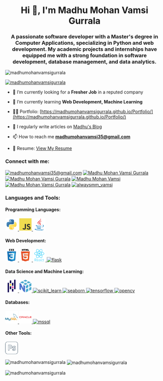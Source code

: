<h1 align="center">Hi 👋, I'm Madhu Mohan Vamsi Gurrala</h1>
<h3 align="center">A passionate software developer with a Master's degree in Computer Applications, specializing in Python and web development. My academic projects and internships have equipped me with a strong foundation in software development, database management, and data analytics.</h3>

<p align="left"> <img src="https://komarev.com/ghpvc/?username=madhumohanvamsigurrala&label=Profile%20views&color=0e75b6&style=flat" alt="madhumohanvamsigurrala" /> </p>

<p align="left"> <a href="https://github.com/ryo-ma/github-profile-trophy"><img src="https://github-profile-trophy.vercel.app/?username=madhumohanvamsigurrala" alt="madhumohanvamsigurrala" /></a> </p>

- 🔭 I’m currently looking for a **Fresher Job** in a reputed company

- 🌱 I’m currently learning **Web Development, Machine Learning**

- 👨‍💻 Portfolio: [https://madhumohanvamsigurrala.github.io/Portfolio/](https://madhumohanvamsigurrala.github.io/Portfolio/)

- 📝 I regularly write articles on [Madhu's Blog](https://www.blogger.com/profile/02556685377758593077)

- 📫 How to reach me **madhumohanvamsi35@gmail.com**

- 📄 Resume: [View My Resume](https://drive.google.com/file/d/19sCTEKOGpC-HZp8mP048smmKYwou9Yow/view?usp=sharing)

<h3 align="left">Connect with me:</h3>
<p align="left">
<a href="mailto:madhumohanvamsi35@gmail.com" target="blank"><img align="center" src="https://upload.wikimedia.org/wikipedia/commons/4/4e/Gmail_Icon.png" alt="madhumohanvamsi35@gmail.com" height="30" width="40" /></a>
<a href="https://linkedin.com/in/madhu-mohan-vamsi-gurrala-83ab71202/" target="blank"><img align="center" src="https://raw.githubusercontent.com/rahuldkjain/github-profile-readme-generator/master/src/images/icons/Social/linked-in-alt.svg" alt="Madhu Mohan Vamsi Gurrala" height="30" width="40" /></a>
<a href="https://github.com/madhumohanvamsigurrala" target="blank"><img align="center" src="https://raw.githubusercontent.com/rahuldkjain/github-profile-readme-generator/master/src/images/icons/Social/github.svg" alt="Madhu Mohan Vamsi Gurrala" height="30" width="40" /></a>
<a href="https://instagram.com/madhu_mohan_vamsi/" target="blank"><img align="center" src="https://raw.githubusercontent.com/rahuldkjain/github-profile-readme-generator/master/src/images/icons/Social/instagram.svg" alt="Madhu Mohan Vamsi" height="30" width="40" /></a>
<a href="https://fb.com/profile.php?id=100022278643220" target="blank"><img align="center" src="https://raw.githubusercontent.com/rahuldkjain/github-profile-readme-generator/master/src/images/icons/Social/facebook.svg" alt="Madhu Mohan Vamsi Gurrala" height="30" width="40" /></a>
<a href="https://twitter.com/alwaysmm_vamsi" target="blank"><img align="center" src="https://raw.githubusercontent.com/rahuldkjain/github-profile-readme-generator/master/src/images/icons/Social/twitter.svg" alt="alwaysmm_vamsi" height="30" width="40" /></a>
</p>

<h3 align="left">Languages and Tools:</h3>

<h4 align="left">Programming Languages:</h4>
<p align="left">
  <a href="https://www.python.org" target="_blank" rel="noreferrer"> <img src="https://raw.githubusercontent.com/devicons/devicon/master/icons/python/python-original.svg" alt="python" width="40" height="40"/> </a> 
  <a href="https://developer.mozilla.org/en-US/docs/Web/JavaScript" target="_blank" rel="noreferrer"> <img src="https://raw.githubusercontent.com/devicons/devicon/master/icons/javascript/javascript-original.svg" alt="javascript" width="40" height="40"/> </a> 
  <a href="https://www.java.com" target="_blank" rel="noreferrer"> <img src="https://raw.githubusercontent.com/devicons/devicon/master/icons/java/java-original.svg" alt="java" width="40" height="40"/> </a>
</p>

<h4 align="left">Web Development:</h4>
<p align="left">
  <a href="https://www.w3schools.com/css/" target="_blank" rel="noreferrer"> <img src="https://raw.githubusercontent.com/devicons/devicon/master/icons/css3/css3-original-wordmark.svg" alt="css3" width="40" height="40"/> </a> 
  <a href="https://www.w3.org/html/" target="_blank" rel="noreferrer"> <img src="https://raw.githubusercontent.com/devicons/devicon/master/icons/html5/html5-original-wordmark.svg" alt="html5" width="40" height="40"/> </a> 
  <a href="https://reactjs.org/" target="_blank" rel="noreferrer"> <img src="https://raw.githubusercontent.com/devicons/devicon/master/icons/react/react-original-wordmark.svg" alt="react" width="40" height="40"/> </a>
  <a href="https://flask.palletsprojects.com/" target="_blank" rel="noreferrer"> <img src="https://www.vectorlogo.zone/logos/pocoo_flask/pocoo_flask-icon.svg" alt="flask" width="40" height="40"/> </a> 
</p>

<h4 align="left">Data Science and Machine Learning:</h4>
<p align="left">
  <a href="https://pandas.pydata.org/" target="_blank" rel="noreferrer"> <img src="https://raw.githubusercontent.com/devicons/devicon/master/icons/pandas/pandas-original.svg" alt="pandas" width="40" height="40"/> </a> 
  <a href="https://numpy.org/" target="_blank" rel="noreferrer"> <img src="https://raw.githubusercontent.com/devicons/devicon/master/icons/numpy/numpy-original.svg" alt="numpy" width="40" height="40"/> </a> 
  <a href="https://scikit-learn.org/" target="_blank" rel="noreferrer"> <img src="https://upload.wikimedia.org/wikipedia/commons/0/05/Scikit_learn_logo_small.svg" alt="scikit_learn" width="40" height="40"/> </a> 
  <a href="https://seaborn.pydata.org/" target="_blank" rel="noreferrer"> <img src="https://seaborn.pydata.org/_images/logo-mark-lightbg.svg" alt="seaborn" width="40" height="40"/> </a> 
  <a href="https://www.tensorflow.org" target="_blank" rel="noreferrer"> <img src="https://www.vectorlogo.zone/logos/tensorflow/tensorflow-icon.svg" alt="tensorflow" width="40" height="40"/> </a> 
  <a href="https://opencv.org/" target="_blank" rel="noreferrer"> <img src="https://www.vectorlogo.zone/logos/opencv/opencv-icon.svg" alt="opencv" width="40" height="40"/> </a>
</p>

<h4 align="left">Databases:</h4>
<p align="left">
  <a href="https://www.mysql.com/" target="_blank" rel="noreferrer"> <img src="https://raw.githubusercontent.com/devicons/devicon/master/icons/mysql/mysql-original-wordmark.svg" alt="mysql" width="40" height="40"/> </a> 
  <a href="https://www.oracle.com/" target="_blank" rel="noreferrer"> <img src="https://raw.githubusercontent.com/devicons/devicon/master/icons/oracle/oracle-original.svg" alt="oracle" width="40" height="40"/> </a> 
  <a href="https://www.microsoft.com/en-us/sql-server" target="_blank" rel="noreferrer"> <img src="https://www.svgrepo.com/show/303229/microsoft-sql-server-logo.svg" alt="mssql" width="40" height="40"/> </a> 
</p>

<h4 align="left">Other Tools:</h4>
<p align="left">
  <a href="https://www.photoshop.com/en" target="_blank" rel="noreferrer"> <img src="https://raw.githubusercontent.com/devicons/devicon/master/icons/photoshop/photoshop-line.svg" alt="photoshop" width="40" height="40"/> </a> 
</p>

<p><img align="left" src="https://github-readme-stats.vercel.app/api/top-langs?username=madhumohanvamsigurrala&show_icons=true&locale=en&layout=compact" alt="madhumohanvamsigurrala" /></p>

<p>&nbsp;<img align="center" src="https://github-readme-stats.vercel.app/api?username=madhumohanvamsigurrala&show_icons=true&locale=en" alt="madhumohanvamsigurrala" /></p>

<p><img align="center" src="https://github-readme-streak-stats.herokuapp.com/?user=madhumohanvamsigurrala&" alt="madhumohanvamsigurrala" /></p>
